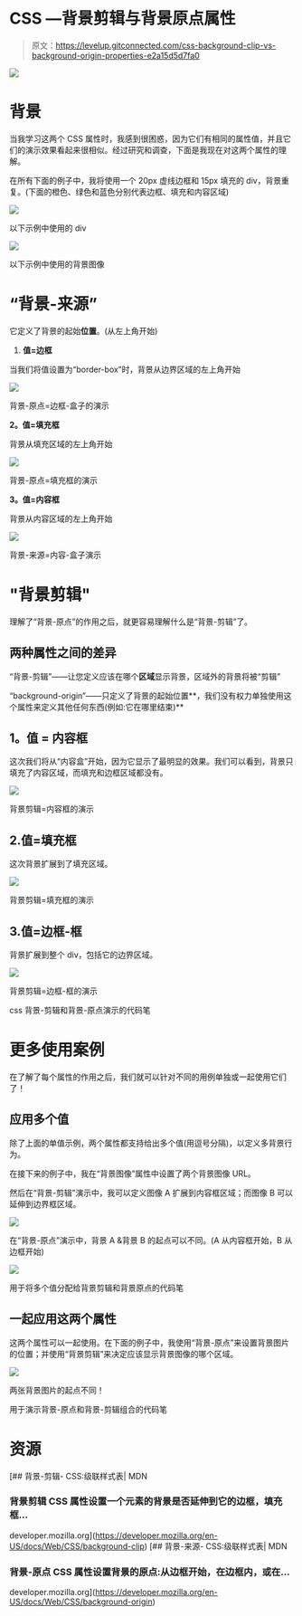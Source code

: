 # CSS —背景剪辑与背景原点属性

> 原文：<https://levelup.gitconnected.com/css-background-clip-vs-background-origin-properties-e2a15d5d7fa0>

![](img/601e27d19f26d87f0b07eaf47603bf2f.png)

# 背景

当我学习这两个 CSS 属性时，我感到很困惑，因为它们有相同的属性值，并且它们的演示效果看起来很相似。经过研究和调查，下面是我现在对这两个属性的理解。

在所有下面的例子中，我将使用一个 20px 虚线边框和 15px 填充的 div，背景重复。(下面的橙色、绿色和蓝色分别代表边框、填充和内容区域)

![](img/19674ec28fb6bac810247af596cfee6d.png)

以下示例中使用的 div

![](img/0bbbe1904b6a3e582523df4b094f6c60.png)

以下示例中使用的背景图像

# “背景-来源”

它定义了背景的起始**位置**。(从左上角开始)

1.  **值=边框**

当我们将值设置为“border-box”时，背景从边界区域的左上角开始

![](img/65e9f8456d3de20c285432b7eba7f21f.png)

背景-原点=边框-盒子的演示

**2。值=填充框**

背景从填充区域的左上角开始

![](img/b336c5df016c7aee3bd338f51d6a0791.png)

背景-原点=填充框的演示

**3。值=内容框**

背景从内容区域的左上角开始

![](img/6dd61e2a9c6b30a163aed2ba4f6222c8.png)

背景-来源=内容-盒子演示

# "背景剪辑"

理解了“背景-原点”的作用之后，就更容易理解什么是“背景-剪辑”了。

## 两种属性之间的差异

“背景-剪辑”——让您定义应该在哪个**区域**显示背景，区域外的背景将被“剪辑”

“background-origin”——只定义了背景的起始位置**，我们没有权力单独使用这个属性来定义其他任何东西(例如:它在哪里结束)**

## **1。值** = **内容框**

这次我们将从“内容盒”开始，因为它显示了最明显的效果。我们可以看到，背景只填充了内容区域，而填充和边框区域都没有。

![](img/34eec69b3d75d9b05062af6d56bde448.png)

背景剪辑=内容框的演示

## 2.值=填充框

这次背景扩展到了填充区域。

![](img/8287c7b5f3853eb17987794d1661d4ea.png)

背景剪辑=填充框的演示

## 3.值=边框-框

背景扩展到整个 div，包括它的边界区域。

![](img/06a9d681661c4e161d31be1b94c04a5a.png)

背景剪辑=边框-框的演示

css 背景-剪辑和背景-原点演示的代码笔

# 更多使用案例

在了解了每个属性的作用之后，我们就可以针对不同的用例单独或一起使用它们了！

## 应用多个值

除了上面的单值示例，两个属性都支持给出多个值(用逗号分隔)，以定义多背景行为。

在接下来的例子中，我在“背景图像”属性中设置了两个背景图像 URL。

然后在“背景-剪辑”演示中，我可以定义图像 A 扩展到内容框区域；而图像 B 可以延伸到边界框区域。

![](img/30cb369ad52161b288775947af1ded71.png)

在“背景-原点”演示中，背景 A &背景 B 的起点可以不同。(A 从内容框开始，B 从边框开始)

![](img/9320048efce0c823ce7e182bf9e1fd53.png)

用于将多个值分配给背景剪辑和背景原点的代码笔

## 一起应用这两个属性

这两个属性可以一起使用。在下面的例子中，我使用“背景-原点”来设置背景图片的位置；并使用“背景剪辑”来决定应该显示背景图像的哪个区域。

![](img/15879590c7314631af85a774fc00fdec.png)

两张背景图片的起点不同！

用于演示背景-原点和背景-剪辑组合的代码笔

# 资源

[](https://developer.mozilla.org/en-US/docs/Web/CSS/background-clip) [## 背景-剪辑- CSS:级联样式表| MDN

### 背景剪辑 CSS 属性设置一个元素的背景是否延伸到它的边框，填充框…

developer.mozilla.org](https://developer.mozilla.org/en-US/docs/Web/CSS/background-clip) [](https://developer.mozilla.org/en-US/docs/Web/CSS/background-origin) [## 背景-来源- CSS:级联样式表| MDN

### 背景-原点 CSS 属性设置背景的原点:从边框开始，在边框内，或在…

developer.mozilla.org](https://developer.mozilla.org/en-US/docs/Web/CSS/background-origin)